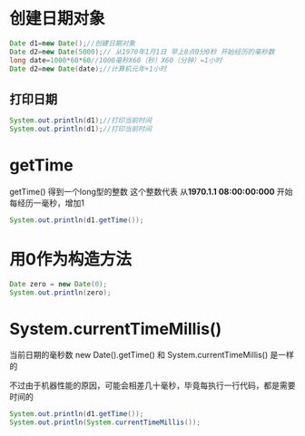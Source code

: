 # 创建日期对象

```java
Date d1=new Date();//创建日期对象
Date d2=new Date(5000);// 从1970年1月1日 早上8点0分0秒 开始经历的毫秒数
long date=1000*60*60//1000毫秒X60（秒）X60（分钟）=1小时
Date d2=new Date(date);//计算机元年+1小时
```

## 打印日期

```java
System.out.println(d1);//打印当前时间
System.out.println(d1);//打印当前时间
```

# getTime

getTime() 得到一个long型的整数
这个整数代表 从**1970.1.1 08:00:00:000** 开始 每经历一毫秒，增加1

```java
System.out.println(d1.getTime());
```

# 用0作为构造方法

```java
Date zero = new Date(0);
System.out.println(zero);
```

# System.currentTimeMillis()

当前日期的毫秒数
new Date().getTime() 和 System.currentTimeMillis() 是一样的

不过由于机器性能的原因，可能会相差几十毫秒，毕竟每执行一行代码，都是需要时间的

```java
System.out.println(d1.getTime());
System.out.println(System.currentTimeMillis());
```

